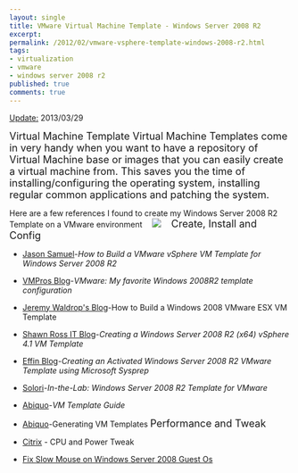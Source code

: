 ```yaml
---
layout: single
title: VMware Virtual Machine Template - Windows Server 2008 R2
excerpt: 
permalink: /2012/02/vmware-vsphere-template-windows-2008-r2.html
tags: 
- virtualization
- vmware
- windows server 2008 r2
published: true
comments: true
---
```

<u>Update:</u> 2013/03/29

<span style="font-size: large;">Virtual Machine Template
Virtual Machine Templates come in very handy when you want to have a repository of Virtual Machine base or images that you can easily create a virtual machine from. This saves you the time of installing/configuring the operating system, installing regular common applications and patching the system.

Here are a few references I found to create my Windows Server 2008 R2 Template on a VMware environment
<a href="{{ site.url }}/images/2012/20120215_VMware_Virtual_Machine_Template_-_Windows_Server_2008_R2/what-is-a-template__1047343381__-329x241.jpg" imageanchor="1" style="margin-left: 1em; margin-right: 1em;"><img border="0" src="{{ site.url }}/images/2012/20120215_VMware_Virtual_Machine_Template_-_Windows_Server_2008_R2/what-is-a-template__1047343381__-329x241.jpg" /></a>
<span style="font-size: large;">Create, Install and Config

* <a href="http://www.jasonsamuel.com/2010/05/07/how-to-build-a-vmware-vsphere-vm-template-for-windows-server-2008-r2/" target="_blank">Jason Samuel</a>-<i>How to Build a VMware vSphere VM Template for Windows Server 2008 R2</i>

* <a href="http://blog.vmpros.nl/2011/01/17/vmware-my-favorite-windows-2008r2-template-configuration/" target="_blank">VMPros Blog</a>-<i>VMware: My favorite Windows 2008R2 template configuration</i>

* <a href="http://jeremywaldrop.wordpress.com/2008/10/28/how-to-build-a-windows-2008-vmware-esx-vm-template/" target="_blank">Jeremy Waldrop's Blog</a>-How to Build a Windows 2008 VMware ESX VM Template

* <a href="http://calvaryshawn.blogspot.com/2011/01/creating-windows-server-2008-r2-x64.html" target="_blank">Shawn Ross IT Blog</a>-<i>Creating a Windows Server 2008 R2 (x64) vSphere 4.1 VM Template</i>

* <a href="http://d3planet.com/rtfb/2010/05/18/creating-an-activated-windows-server-2008-r2-vmware-template-using-microsoft-sysprep/" target="_blank">Effin Blog</a>-<i>Creating an Activated Windows Server 2008 R2 VMware Template using Microsoft Sysprep</i>

* <a href="http://blog.solori.net/2010/09/30/in-the-lab-windows-server-2008-r2-template-for-vmware/" target="_blank">Solori</a>-<i>In-the-Lab: Windows Server 2008 R2 Template for VMware</i>

* <a href="http://wiki.abiquo.com/display/ABI20/VM+Template+Guide" target="_blank">Abiquo</a>-<i>VM Template Guide</i>

* <a href="http://wiki.abiquo.com/display/ABI20/Generating+VM+Templates" target="_blank">Abiquo</a>-Generating VM Templates
<span style="font-size: large;">Performance and Tweak

* <a href="http://www.citrixtools.net/Resources/Articles/articleType/ArticleView/articleId/5610/Windows-2008-R2-Remote-Desktop-and-XenApp-6-Tuning-Tips-Update.aspx" target="_blank">Citrix</a> - CPU and Power Tweak

* <a href="http://ict-freak.nl/2010/12/27/slow-mouse-performance-on-windows-2008-r2-virtual-machine/" target="_blank">Fix Slow Mouse on Windows Server 2008 Guest Os</a>

